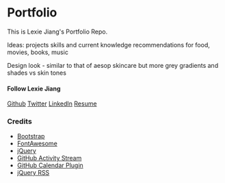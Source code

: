 # Portfolio
This is Lexie Jiang's Portfolio Repo.

Ideas:
projects
skills and current knowledge
recommendations for food, movies, books, music

Design look - similar to that of aesop skincare but more grey gradients and shades vs skin tones

#### Follow Lexie Jiang

[Github]()
[Twitter]()
[LinkedIn]()
[Resume]()


### Credits

- [Bootstrap](http://getbootstrap.com/)
- [FontAwesome](http://fortawesome.github.io/Font-Awesome/)
- [jQuery](http://jquery.com/)
- [GitHub Activity Stream](http://caseyscarborough.com/projects/github-activity/)
- [GitHub Calendar Plugin](https://github.com/IonicaBizau/github-calendar)
- [jQuery RSS](https://github.com/sdepold/jquery-rss)